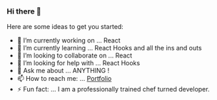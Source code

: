 ### Hi there 👋



Here are some ideas to get you started:

- 🔭 I’m currently working on ... React
- 🌱 I’m currently learning ... React Hooks and all the ins and outs 
- 👯 I’m looking to collaborate on ... React 
- 🤔 I’m looking for help with ... React Hooks 
- 💬 Ask me about ... ANYTHING !
- 📫 How to reach me: ... [Portfolio](www.toryredner.dev)
- ⚡ Fun fact: ... I am a professionally trained chef turned developer. 

